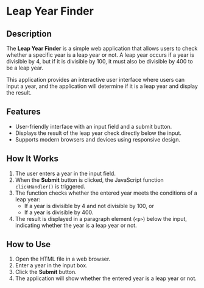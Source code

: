 # Leap Year Finder

## Description

The **Leap Year Finder** is a simple web application that allows users to check whether a specific year is a leap year or not. A leap year occurs if a year is divisible by 4, but if it is divisible by 100, it must also be divisible by 400 to be a leap year.

This application provides an interactive user interface where users can input a year, and the application will determine if it is a leap year and display the result.

## Features

- User-friendly interface with an input field and a submit button.
- Displays the result of the leap year check directly below the input.
- Supports modern browsers and devices using responsive design.
  
## How It Works

1. The user enters a year in the input field.
2. When the **Submit** button is clicked, the JavaScript function `clickHandler()` is triggered.
3. The function checks whether the entered year meets the conditions of a leap year:
   - If a year is divisible by 4 and not divisible by 100, or
   - If a year is divisible by 400.
4. The result is displayed in a paragraph element (`<p>`) below the input, indicating whether the year is a leap year or not.

## How to Use

1. Open the HTML file in a web browser.
2. Enter a year in the input box.
3. Click the **Submit** button.
4. The application will show whether the entered year is a leap year or not.
